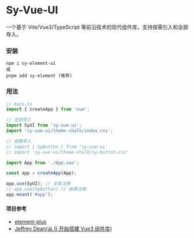 # Sy-Vue-UI

一个基于 Vite/Vue3/TypeScript 等前沿技术的现代组件库，支持按需引入和全部导入。

### 安装

```
npm i sy-element-ui
或
pnpm add sy-element (推荐)
```

### 用法

```js
// main.ts
import { createApp } from 'vue';

// 全部导入
import SyUI from 'sy-vue-ui';
import 'sy-vue-ui/theme-chalk/index.css';

// 按需导入
// import { SyButton } from 'sy-vue-ui'
// import 'sy-vue-ui/theme-chalk/sy-button.css'

import App from './App.vue';

const app = createApp(App);

app.use(SyUI); // 全部注册
// app.use(SyButton) // 按需注册
app.mount('#app');
```

#### 项目参考

- [element-plus](https://github.com/element-plus/element-plus)
- [Jeffrey Dean(从 0 开始搭建 Vue3 组件库)](https://blog.csdn.net/weixin_45821809/article/details/130215212)
